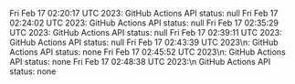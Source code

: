 
Fri Feb 17 02:20:17 UTC 2023: GitHub Actions API status: null
Fri Feb 17 02:24:02 UTC 2023: GitHub Actions API status: null
Fri Feb 17 02:35:29 UTC 2023: GitHub Actions API status: null
Fri Feb 17 02:39:11 UTC 2023: GitHub Actions API status: null
Fri Feb 17 02:43:39 UTC 2023\n: GitHub Actions API status: none
Fri Feb 17 02:45:52 UTC 2023\n: GitHub Actions API status: none
Fri Feb 17 02:48:38 UTC 2023:\n GitHub Actions API status: none
